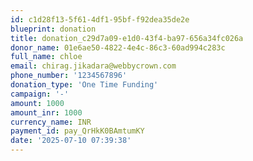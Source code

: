 ```yaml
---
id: c1d28f13-5f61-4df1-95bf-f92dea35de2e
blueprint: donation
title: donation_c29d7a09-e1d0-43f4-ba97-656a34fc026a
donor_name: 01e6ae50-4822-4e4c-86c3-60ad994c283c
full_name: chloe
email: chirag.jikadara@webbycrown.com
phone_number: '1234567896'
donation_type: 'One Time Funding'
campaign: '-'
amount: 1000
amount_inr: 1000
currency_name: INR
payment_id: pay_QrHkK0BAmtumKY
date: '2025-07-10 07:39:38'
---
```

